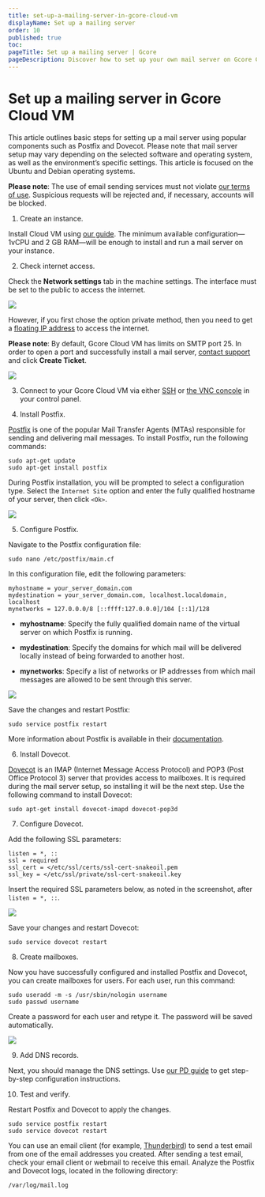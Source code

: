 ```yaml
---
title: set-up-a-mailing-server-in-gcore-cloud-vm
displayName: Set up a mailing server
order: 10
published: true
toc:
pageTitle: Set up a mailing server | Gcore
pageDescription: Discover how to set up your own mail server on Gcore Cloud VM using Postfix and Dovecot and manage DNS records for optimal performance.
---
```

# Set up a mailing server in Gcore Cloud VM

This article outlines basic steps for setting up a mail server using popular components such as Postfix and Dovecot. Please note that mail server setup may vary depending on the selected software and operating system, as well as the environment’s specific settings. This article is focused on the Ubuntu and Debian operating systems.

**Please note**: The use of email sending services must not violate <a href="https://gcore.com/legal" target="_blank">our terms of use</a>. Suspicious requests will be rejected and, if necessary, accounts will be blocked.

1. Create an instance.

Install Cloud VM using <a href="https://gcore.com/docs/cloud/virtual-instances/create-an-instance" target="_blank">our guide</a>. The minimum available configuration—1vCPU and 2 GB RAM—will be enough to install and run a mail server on your instance.

2. Check internet access.

Check the **Network settings** tab in the machine settings. The interface must be set to the public to access the internet.

<img src="https://assets.gcore.pro/docs/cloud/use-cases/1.png">

However, if you first chose the option private method, then you need to get a <a href="https://gcore.com/docs/cloud/networking/ip-address/create-and-configure-a-floating-ip-address" target="_blank">floating IP address</a> to access the internet.

**Please note**: By default, Gcore Cloud VM has limits on SMTP port 25. In order to open a port and successfully install a mail server, <a href="https://accounts.gcore.com/tickets/all" target="_blank">contact support</a> and click **Create Ticket**.

<img src="https://assets.gcore.pro/docs/cloud/use-cases/2.png">

3. Connect to your Gcore Cloud VM via either <a href="https://gcore.com/docs/cloud/virtual-instances/connect/connect-to-your-instance-via-ssh" target="_blank">SSH</a> or <a href="https://gcore.com/docs/cloud/virtual-instances/connect/connect-to-your-instance-via-control-panel" target="_blank">the VNC concole</a> in your control panel.

4. Install Postfix.

<a href="http://www.postfix.org/" target="_blank">Postfix</a> is one of the popular Mail Transfer Agents (MTAs) responsible for sending and delivering mail messages. To install Postfix, run the following commands:

```
sudo apt-get update
sudo apt-get install postfix
```

During Postfix installation, you will be prompted to select a configuration type. Select the `Internet Site` option and enter the fully qualified hostname of your server, then click `<Ok>`.

<img src="https://assets.gcore.pro/docs/cloud/use-cases/3.png">

5. Configure Postfix.

Navigate to the Postfix configuration file:

```
sudo nano /etc/postfix/main.cf
```

In this configuration file, edit the following parameters:

```
myhostname = your_server_domain.com
mydestination = your_server_domain.com, localhost.localdomain, localhost
mynetworks = 127.0.0.0/8 [::ffff:127.0.0.0]/104 [::1]/128
```

- **myhostname**: Specify the fully qualified domain name of the virtual server on which Postfix is running.

- **mydestination**: Specify the domains for which mail will be delivered locally instead of being forwarded to another host.

- **mynetworks**: Specify a list of networks or IP addresses from which mail messages are allowed to be sent through this server.

<img src="https://assets.gcore.pro/docs/cloud/use-cases/4.png">

Save the changes and restart Postfix:

```
sudo service postfix restart
```

More information about Postfix is available in their <a href="http://www.postfix.org/documentation.html" target="_blank">documentation</a>.

6. Install Dovecot.

<a href="https://www.dovecot.org/" target="_blank">Dovecot</a> is an IMAP (Internet Message Access Protocol) and POP3 (Post Office Protocol 3) server that provides access to mailboxes. It is required during the mail server setup, so installing it will be the next step. Use the following command to install Dovecot:

```
sudo apt-get install dovecot-imapd dovecot-pop3d
```

7. Configure Dovecot.

Add the following SSL parameters:

```
listen = *, ::
ssl = required
ssl_cert = </etc/ssl/certs/ssl-cert-snakeoil.pem
ssl_key = </etc/ssl/private/ssl-cert-snakeoil.key
```

Insert the required SSL parameters below, as noted in the screenshot, after `listen = *, ::`.

<img src="https://assets.gcore.pro/docs/cloud/use-cases/5.png">

Save your changes and restart Dovecot:

```
sudo service dovecot restart
```

8. Create mailboxes.

Now you have successfully configured and installed Postfix and Dovecot, you can create mailboxes for users. For each user, run this command:

```
sudo useradd -m -s /usr/sbin/nologin username
sudo passwd username
```

Create a password for each user and retype it. The password will be saved automatically.

<img src="https://assets.gcore.pro/docs/cloud/use-cases/6.png">

9. Add DNS records.

Next, you should manage the DNS settings. Use <a href="https://gcore.com/docs/dns/dns-records/set-up-dns-for-sending-email" target="_blank">our PD guide</a> to get step-by-step configuration instructions.

10. Test and verify.

Restart Postfix and Dovecot to apply the changes. 

```
sudo service postfix restart
sudo service dovecot restart
```

You can use an email client (for example, <a href="https://www.thunderbird.net/" target="_blank">Thunderbird</a>) to send a test email from one of the email addresses you created. After sending a test email, check your email client or webmail to receive this email. Analyze the Postfix and Dovecot logs, located in the following directory:

```
/var/log/mail.log
``` 
